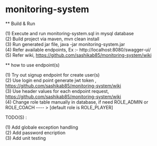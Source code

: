 # monitoring-system

** Build & Run

(1) Execute and run monitoring-system.sql in mysql database </br>
(2) Build project via maven, mvn clean install </br>
(3) Run generated jar file, java -jar monitoring-system.jar </br>
(4) Refer available endpoints, Ex :- http://localhost:8080/swagger-ui/ </br>
(5) Refer wiki, https://github.com/sashikab85/monitoring-system/wiki </br>


** how to use endpoint(s)

(1) Try out signup endpoint for create user(s) </br>
(2) Use login end point generate jwt token , https://github.com/sashikab85/monitoring-system/wiki </br>
(3) Use header values for each endpoint request, https://github.com/sashikab85/monitoring-system/wiki </br>
(4) Change role table manually in database, if need ROLE_ADMIN or ROLE_COACH ---- > [default role is ROLE_PLAYER] </br>

TODO(S) :

(1) Add globale exception handling </br>
(2) Add password encription </br>
(3) Add unit testing </br>
